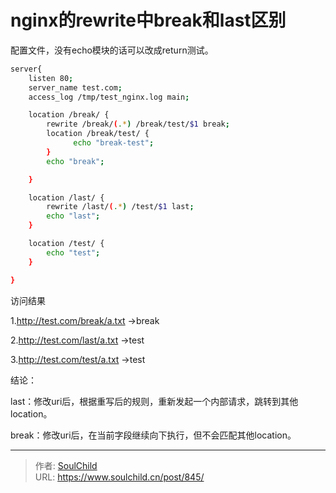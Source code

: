 # nginx的rewrite中break和last区别

<!--more-->
配置文件，没有echo模块的话可以改成return测试。
```bash
server{
    listen 80;
    server_name test.com;
    access_log /tmp/test_nginx.log main;

    location /break/ {
        rewrite /break/(.*) /break/test/$1 break;
        location /break/test/ {
              echo "break-test";
        }
        echo "break";

    }

    location /last/ {
        rewrite /last/(.*) /test/$1 last;
        echo "last";
    }

    location /test/ {
        echo "test";
    }

}
```
访问结果

1.http://test.com/break/a.txt ->break

2.http://test.com/last/a.txt ->test

3.http://test.com/test/a.txt ->test


结论：

last：修改uri后，根据重写后的规则，重新发起一个内部请求，跳转到其他location。

break：修改uri后，在当前字段继续向下执行，但不会匹配其他location。


---

> 作者: [SoulChild](https://www.soulchild.cn)  
> URL: https://www.soulchild.cn/post/845/  

